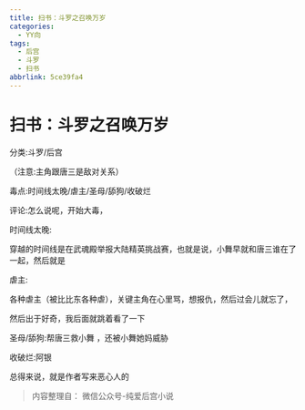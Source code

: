 ```yaml
---
title: 扫书：斗罗之召唤万岁
categories:
  - YY向
tags:
  - 后宫
  - 斗罗
  - 扫书
abbrlink: 5ce39fa4
---
```

# 扫书：斗罗之召唤万岁
分类:斗罗/后宫

（注意:主角跟唐三是敌对关系）

毒点:时间线太晚/虐主/圣母/舔狗/收破烂

评论:怎么说呢，开始大毒，

时间线太晚:

穿越的时间线是在武魂殿举报大陆精英挑战赛，也就是说，小舞早就和唐三谁在了一起，然后就是

虐主:

各种虐主（被比比东各种虐），关键主角在心里骂，想报仇，然后过会儿就忘了，

然后出于好奇，我后面就跳着看了一下

圣母/舔狗:帮唐三救小舞 ，还被小舞她妈威胁

收破烂:阿银

总得来说，就是作者写来恶心人的


> 内容整理自： 微信公众号-纯爱后宫小说
